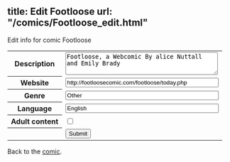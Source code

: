 title: Edit Footloose
url: "/comics/Footloose_edit.html"
---
Edit info for comic Footloose

<form name="comic" action="http://gaepostmail.appspot.com/comic/" method="post">
<table class="comicinfo">
<tr>
<th>Description</th><td><textarea name="description" cols="40" rows="3">Footloose, a Webcomic By alice Nuttall and Emily Brady</textarea></td>
</tr>
<tr>
<th>Website</th><td><input type="text" name="url" value="http://footloosecomic.com/footloose/today.php" size="40"/></td>
</tr>
<tr>
<th>Genre</th><td><input type="text" name="genre" value="Other" size="40"/></td>
</tr>
<tr>
<th>Language</th><td><input type="text" name="language" value="English" size="40"/></td>
</tr>
<tr>
<th>Adult content</th><td><input type="checkbox" name="adult" value="adult" /></td>
</tr>
<tr>
<th></th><td>
<input type="hidden" name="comic" value="Footloose" />
<input type="submit" name="submit" value="Submit" />
</td>
</tr>
</table>
</form>

Back to the [comic](Footloose.html).
